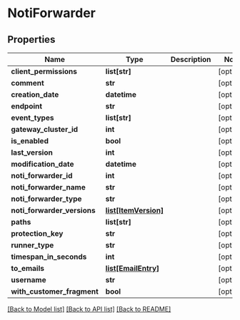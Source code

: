# NotiForwarder

## Properties
Name | Type | Description | Notes
------------ | ------------- | ------------- | -------------
**client_permissions** | **list[str]** |  | [optional] 
**comment** | **str** |  | [optional] 
**creation_date** | **datetime** |  | [optional] 
**endpoint** | **str** |  | [optional] 
**event_types** | **list[str]** |  | [optional] 
**gateway_cluster_id** | **int** |  | [optional] 
**is_enabled** | **bool** |  | [optional] 
**last_version** | **int** |  | [optional] 
**modification_date** | **datetime** |  | [optional] 
**noti_forwarder_id** | **int** |  | [optional] 
**noti_forwarder_name** | **str** |  | [optional] 
**noti_forwarder_type** | **str** |  | [optional] 
**noti_forwarder_versions** | [**list[ItemVersion]**](ItemVersion.md) |  | [optional] 
**paths** | **list[str]** |  | [optional] 
**protection_key** | **str** |  | [optional] 
**runner_type** | **str** |  | [optional] 
**timespan_in_seconds** | **int** |  | [optional] 
**to_emails** | [**list[EmailEntry]**](EmailEntry.md) |  | [optional] 
**username** | **str** |  | [optional] 
**with_customer_fragment** | **bool** |  | [optional] 

[[Back to Model list]](../README.md#documentation-for-models) [[Back to API list]](../README.md#documentation-for-api-endpoints) [[Back to README]](../README.md)


